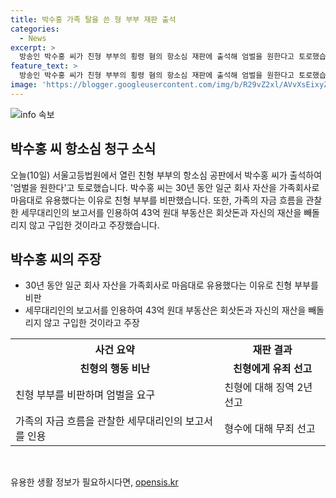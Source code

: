 ```yaml
---
title: 박수홍 가족 탈을 쓴 형 부부 재판 출석
categories:
  - News
excerpt: >
  방송인 박수홍 씨가 친형 부부의 횡령 혐의 항소심 재판에 출석해 엄벌을 원한다고 토로했습니다. 박 씨는 자신이 30년간 일군 회사 자산을 가족회사로 유용하며, 가족의 자금 흐름을 보고 제출했다고 주장했습니다. 또한, 친형 부부가 3년만에 취득한 43억 원대 부동산은 자산으로 설명하며, 이들을 양산하는 판례를 만들면 안된다고 강조했습니다. 박 씨의 친형은 10년간 매니지먼트를 전담하며 회삿돈과 동생의 자금을 빼돌린 혐의로 재판에 넘겨졌습니다. 1심은 횡령 혐의만 유죄로 보고 친형에게 징역 2년을 선고했습니다.
feature_text: >
  방송인 박수홍 씨가 친형 부부의 횡령 혐의 항소심 재판에 출석해 엄벌을 원한다고 토로했습니다. 박 씨는 자신이 30년간 일군 회사 자산을 가족회사로 유용하며, 가족의 자금 흐름을 보고 제출했다고 주장했습니다. 또한, 친형 부부가 3년만에 취득한 43억 원대 부동산은 자산으로 설명하며, 이들을 양산하는 판례를 만들면 안된다고 강조했습니다. 박 씨의 친형은 10년간 매니지먼트를 전담하며 회삿돈과 동생의 자금을 빼돌린 혐의로 재판에 넘겨졌습니다. 1심은 횡령 혐의만 유죄로 보고 친형에게 징역 2년을 선고했습니다.
image: 'https://blogger.googleusercontent.com/img/b/R29vZ2xl/AVvXsEixyZcFfHzMRdzZMjFBmAUKJYCLCGyLL1o632UiGVXcaFdKo_bkvkuCioo0uUKlGfBVcT3P84aROyZIXSBEx3Aw5nCQ3pTgDom1WDC4m8eifvWiAmWEEVb4x6G_l8C0QH225ldMjyaFvpxGEBGNO37VmDTDMHGhJPq73UglMfDca1-0aw/s1600/blogspot.png'
---
```


<p><img src="https://blogger.googleusercontent.com/img/b/R29vZ2xl/AVvXsEixyZcFfHzMRdzZMjFBmAUKJYCLCGyLL1o632UiGVXcaFdKo_bkvkuCioo0uUKlGfBVcT3P84aROyZIXSBEx3Aw5nCQ3pTgDom1WDC4m8eifvWiAmWEEVb4x6G_l8C0QH225ldMjyaFvpxGEBGNO37VmDTDMHGhJPq73UglMfDca1-0aw/s1600/blogspot.png" alt="info 속보" /></p>

<h2 data-ke-size="size26">박수홍 씨 항소심 청구 소식</h2>

<p data-ke-size="size16">오늘(10일) 서울고등법원에서 열린 친형 부부의 항소심 공판에서 박수홍 씨가 출석하여 '엄벌을 원한다'고 토로했습니다. 박수홍 씨는 30년 동안 일군 회사 자산을 가족회사로 마음대로 유용했다는 이유로 친형 부부를 비판했습니다. 또한, 가족의 자금 흐름을 관찰한 세무대리인의 보고서를 인용하여 43억 원대 부동산은 회삿돈과 자신의 재산을 빼돌리지 않고 구입한 것이라고 주장했습니다.</p>

<h2 data-ke-size="size26">박수홍 씨의 주장</h2>

<ul>
    <li>30년 동안 일군 회사 자산을 가족회사로 마음대로 유용했다는 이유로 친형 부부를 비판</li>
    <li>세무대리인의 보고서를 인용하여 43억 원대 부동산은 회삿돈과 자신의 재산을 빼돌리지 않고 구입한 것이라고 주장</li>
</ul>

<table>
    <tr>
        <th>사건 요약</th>
        <th>재판 결과</th>
    </tr>
    <tr>
        <td style="text-align: center; height: 17px;"><b>친형의 행동 비난</b></td>
        <td style="text-align: center; height: 17px;"><b>친형에게 유죄 선고</b></td>
    </tr>
    <tr>
        <td>친형 부부를 비판하며 엄벌을 요구</td>
        <td>친형에 대해 징역 2년 선고</td>
    </tr>
    <tr>
        <td>가족의 자금 흐름을 관찰한 세무대리인의 보고서를 인용</td>
        <td>형수에 대해 무죄 선고</td>
    </tr>
</table>

<p data-ke-size="size16">&nbsp;</p>
유용한 생활 정보가 필요하시다면, <a href="https://opensis.kr" rel="dofollow">opensis.kr</a>


